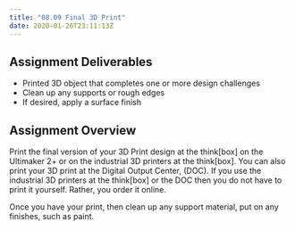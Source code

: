 ```yaml
---
title: "08.09 Final 3D Print"
date: 2020-01-26T23:11:13Z
---
```


## Assignment Deliverables

- Printed 3D object that completes one or more design challenges
- Clean up any supports or rough edges
- If desired, apply a surface finish

## Assignment Overview

Print the final version of your 3D Print design at the think[box] on the Ultimaker 2+ or on the industrial 3D printers at the think[box]. You can also print your 3D print at the Digital Output Center, (DOC). If you use the industrial 3D printers at the think[box] or the DOC then you do not have to print it yourself. Rather, you order it online.

Once you have your print, then clean up any support material, put on any finishes, such as paint.
